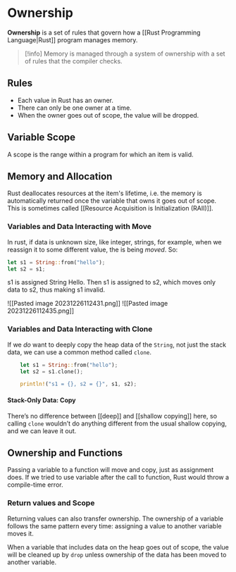 # Ownership
**Ownership** is a set of rules that govern how a [[Rust Programming Language|Rust]] program manages memory.

> [!info]
> Memory is managed through a system of ownership with a set of rules that the compiler checks.

## Rules
- Each value in Rust has an owner.
- There can only be one owner at a time.
- When the owner goes out of scope, the value will be dropped.

## Variable Scope
A scope is the range within a program for which an item is valid.

## Memory and Allocation
Rust deallocates resources at the item's lifetime, i.e. the memory is automatically returned once the variable that owns it goes out of scope. This is sometimes called [[Resource Acquisition is Initialization (RAII)]].

### Variables and Data Interacting with Move
In rust, if data is unknown size, like integer, strings, for example, when we reassign it to some different value, the is being *moved*. So:
```Rust
let s1 = String::from("hello");
let s2 = s1;
```
s1 is assigned String Hello. Then s1 is assigned to s2, which moves only data to s2, thus making s1 invalid.

![[Pasted image 20231226112431.png]]
![[Pasted image 20231226112435.png]]

### Variables and Data Interacting with Clone
If we _do_ want to deeply copy the heap data of the `String`, not just the stack data, we can use a common method called `clone`.
```Rust
    let s1 = String::from("hello");
    let s2 = s1.clone();

    println!("s1 = {}, s2 = {}", s1, s2);
```
#### Stack-Only Data: Copy
There’s no difference between [[deep]] and [[shallow copying]] here, so calling `clone` wouldn’t do anything different from the usual shallow copying, and we can leave it out.

## Ownership and Functions
Passing a variable to a function will move and copy, just as assignment does. If we tried to use variable after the call to function, Rust would throw a compile-time error.

### Return values and Scope
Returning values can also transfer ownership. The ownership of a variable follows the same pattern every time: assigning a value to another variable moves it.

When a variable that includes data on the heap goes out of scope, the value will be cleaned up by `drop` unless ownership of the data has been moved to another variable.



